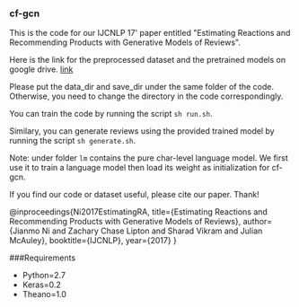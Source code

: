 ### cf-gcn
This is the code for our IJCNLP 17' paper entitled "Estimating Reactions and Recommending Products with Generative Models of Reviews".

Here is the link for the preprocessed dataset and the pretrained models on google drive. [link](https://drive.google.com/drive/folders/1SCHWdxdhPIQ1PB13dXp-9npNvAJ3uyEO?usp=sharing)

Please put the data_dir and save_dir under the same folder of the code. Otherwise, you need to change the directory in the code correspondingly. 

You can train the code by running the script ```sh run.sh```.

Similary, you can generate reviews using the provided trained model by running the script ```sh generate.sh```.

Note: under folder ```lm``` contains the pure char-level language model. We first use it to train a language model then load its weight as initialization for cf-gcn.


If you find our code or dataset useful, please cite our paper. Thank!

@inproceedings{Ni2017EstimatingRA,
  title={Estimating Reactions and Recommending Products with Generative Models of Reviews},
  author={Jianmo Ni and Zachary Chase Lipton and Sharad Vikram and Julian McAuley},
  booktitle={IJCNLP},
  year={2017}
}

###Requirements
- Python=2.7
- Keras=0.2 
- Theano=1.0
